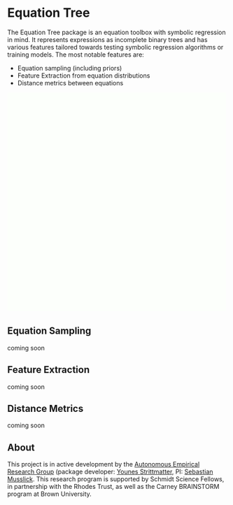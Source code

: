 # Equation Tree

The Equation Tree package is an equation toolbox with symbolic regression in mind. It represents
expressions as incomplete binary trees and has various features tailored towards testing symbolic
regression algorithms or training models. The most notable features are:

- Equation sampling (including priors)
- Feature Extraction from equation distributions
- Distance metrics between equations

![Equation Tree](img/main.gif)

## Equation Sampling

coming soon

## Feature Extraction

coming soon

## Distance Metrics

coming soon

## About

This project is in active development by
the <a href="https://musslick.github.io/AER_website/Research.html">Autonomous Empirical Research
Group</a>
(package developer: <a href="https://younesstrittmatter.github.io/">Younes Strittmatter</a>,
PI: <a href="https://smusslick.com/">Sebastian Musslick</a>. This research program is supported by
Schmidt Science Fellows, in partnership with the Rhodes Trust, as well as the Carney BRAINSTORM
program at Brown University.